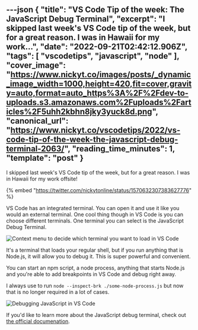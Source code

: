 ---json
{
  "title": "VS Code Tip of the week: The JavaScript Debug Terminal",
  "excerpt": "I skipped last week's VS Code tip of the week, but for a great reason. I was in Hawaii for my work...",
  "date": "2022-09-21T02:42:12.906Z",
  "tags": [
    "vscodetips",
    "javascript",
    "node"
  ],
  "cover_image": "https://www.nickyt.co/images/posts/_dynamic_image_width=1000,height=420,fit=cover,gravity=auto,format=auto_https%3A%2F%2Fdev-to-uploads.s3.amazonaws.com%2Fuploads%2Farticles%2F5uhh2kbhn8jky3yuck8d.png",
  "canonical_url": "https://www.nickyt.co/vscodetips/2022/vs-code-tip-of-the-week-the-javascript-debug-terminal-2063/",
  "reading_time_minutes": 1,
  "template": "post"
}
---

I skipped last week's VS Code tip of the week, but for a great reason. I was in Hawaii for my work offsite!

{% embed "https://twitter.com/nickytonline/status/1570632307383627776" %}

VS Code has an integrated terminal. You can open it and use it like you would an external terminal. One cool thing though in VS Code is you can choose different terminals. One terminal you can select is the JavaScript Debug Terminal.


![Context menu to decide which terminal you want to load in VS Code](https://www.nickyt.co/images/posts/_uploads_articles_xoejxm8bl2ra8trws3ej.png)

It's a terminal that loads your regular shell, but if you run anything that is Node.js, it will allow you to debug it. This is super powerful and convenient.

You can start an npm script, a node process, anything that starts Node.js and you're able to add breakpoints in VS Code and debug right away.

I always use to run `node --inspect-brk ./some-node-process.js` but now that is no longer required in a lot of cases.

![Debugging JavaScript in VS Code](https://www.nickyt.co/images/posts/_uploads_articles_5ei14x4k40q0xm7aksey.png)

If you'd like to learn more about the JavaScript debug terminal, check out [the official documenation](https://code.visualstudio.com/docs/nodejs/nodejs-debugging#_javascript-debug-terminal).
